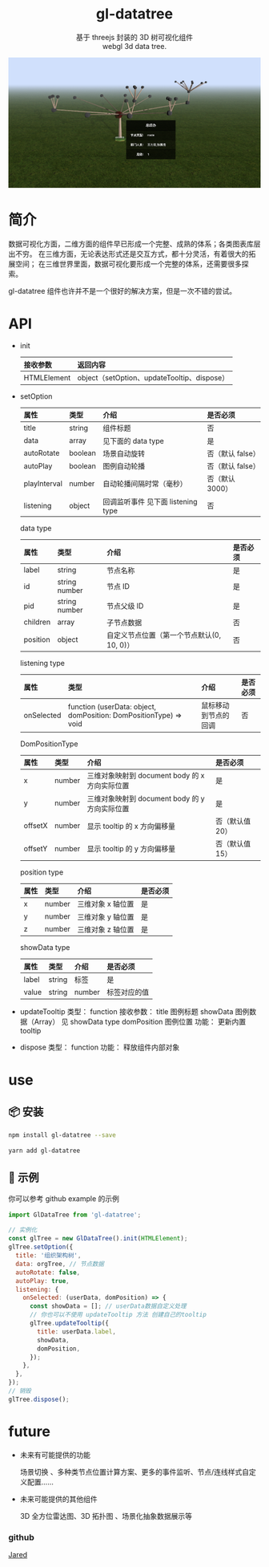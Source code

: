 <h1 align="center">gl-datatree</h1>

<p align="center">
基于 threejs 封装的 3D 树可视化组件
<br/>
webgl 3d data tree.
</p>

<p align="center">
    <img width="600" src="https://github.com/aisriver/gl-datatree/raw/master/src/assets/datatree.png">
</p>

# 简介

数据可视化方面，二维方面的组件早已形成一个完整、成熟的体系；各类图表库层出不穷。
在三维方面，无论表达形式还是交互方式，都十分灵活，有着很大的拓展空间；
在三维世界里面，数据可视化要形成一个完整的体系，还需要很多探索。

gl-datatree 组件也许并不是一个很好的解决方案，但是一次不错的尝试。

# API

- init

  | 接收参数    | 返回内容                                    |
  | ----------- | ------------------------------------------- |
  | HTMLElement | object（setOption、updateTooltip、dispose） |

- setOption

  | 属性         | 类型    | 介绍                               | 是否必须         |
  | ------------ | ------- | ---------------------------------- | ---------------- |
  | title        | string  | 组件标题                           | 否               |
  | data         | array   | 见下面的 data type                 | 是               |
  | autoRotate   | boolean | 场景自动旋转                       | 否（默认 false） |
  | autoPlay     | boolean | 图例自动轮播                       | 否（默认 false） |
  | playInterval | number  | 自动轮播间隔时常（毫秒）           | 否（默认 3000）  |
  | listening    | object  | 回调监听事件 见下面 listening type | 否               |

  data type

  | 属性     | 类型          | 介绍                                       | 是否必须 |
  | -------- | ------------- | ------------------------------------------ | -------- |
  | label    | string        | 节点名称                                   | 是       |
  | id       | string number | 节点 ID                                    | 是       |
  | pid      | string number | 节点父级 ID                                | 是       |
  | children | array         | 子节点数据                                 | 否       |
  | position | object        | 自定义节点位置（第一个节点默认(0, 10, 0)） | 否       |

  listening type

  | 属性       | 类型                                                              | 介绍                 | 是否必须 |
  | ---------- | ----------------------------------------------------------------- | -------------------- | -------- |
  | onSelected | function (userData: object, domPosition: DomPositionType) => void | 鼠标移动到节点的回调 | 否       |

  DomPositionType

  | 属性    | 类型   | 介绍                                           | 是否必须        |
  | ------- | ------ | ---------------------------------------------- | --------------- |
  | x       | number | 三维对象映射到 document body 的 x 方向实际位置 | 是              |
  | y       | number | 三维对象映射到 document body 的 y 方向实际位置 | 是              |
  | offsetX | number | 显示 tooltip 的 x 方向偏移量                   | 否（默认值 20） |
  | offsetY | number | 显示 tooltip 的 y 方向偏移量                   | 否（默认值 15） |

  position type

  | 属性 | 类型   | 介绍              | 是否必须 |
  | ---- | ------ | ----------------- | -------- |
  | x    | number | 三维对象 x 轴位置 | 是       |
  | y    | number | 三维对象 y 轴位置 | 是       |
  | z    | number | 三维对象 z 轴位置 | 是       |

  showData type

  | 属性  | 类型   | 介绍   | 是否必须     |
  | ----- | ------ | ------ | ------------ |
  | label | string | 标签   | 是           |
  | value | string | number | 标签对应的值 | 是 |

- updateTooltip
  类型： function
  接收参数：
  title 图例标题
  showData 图例数据（Array） 见 showData type
  domPosition 图例位置
  功能： 更新内置 tooltip

- dispose
  类型： function
  功能： 释放组件内部对象

# use

## 📦 安装

```bash
npm install gl-datatree --save
```

```bash
yarn add gl-datatree
```

## 🔨 示例

你可以参考 github example 的示例

```jsx
import GlDataTree from 'gl-datatree';
```

```jsx
// 实例化
const glTree = new GlDataTree().init(HTMLElement);
glTree.setOption({
  title: '组织架构树',
  data: orgTree, // 节点数据
  autoRotate: false,
  autoPlay: true,
  listening: {
    onSelected: (userData, domPosition) => {
      const showData = []; // userData数据自定义处理
      // 你也可以不使用 updateTooltip 方法 创建自己的tooltip
      glTree.updateTooltip({
        title: userData.label,
        showData,
        domPosition,
      });
    },
  },
});
// 销毁
glTree.dispose();
```

# future

- 未来有可能提供的功能

  场景切换 、多种类节点位置计算方案、更多的事件监听、节点/连线样式自定义配置……

- 未来可能提供的其他组件

  3D 全方位雷达图、3D 拓扑图 、场景化抽象数据展示等

### github

[Jared](https://github.com/aisriver/gl-datatree.git)

